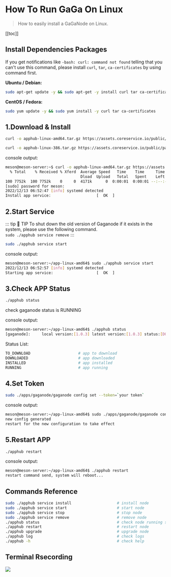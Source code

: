 # How To Run GaGa On Linux

>How to easily install a GaGaNode on Linux.

[[toc]]

## Install Dependencies Packages

If you get notifications like `-bash: curl: command not found` telling that you can't use this command, please install `curl`, `tar`, `ca-certificates` by using command first.

**Ubuntu / Debian:** 

```bash
sudo apt-get update -y && sudo apt-get -y install curl tar ca-certificates
```

**CentOS / Fedora:**

```bash
sudo yum update -y && sudo yum install -y curl tar ca-certificates
```

## 1.Download & Install

<CodeGroup>

  <CodeGroupItem title="Linux 64-bit">

```bash
curl -o apphub-linux-amd64.tar.gz https://assets.coreservice.io/public/package/60/app-market-gaga-pro/1.0.4/app-market-gaga-pro-1_0_4.tar.gz && tar -zxf apphub-linux-amd64.tar.gz && rm -f apphub-linux-amd64.tar.gz && cd ./apphub-linux-amd64 && sudo ./apphub service install
```

  </CodeGroupItem>

  <CodeGroupItem title="Linux 32-bit">

```bash
curl -o apphub-linux-386.tar.gz https://assets.coreservice.io/public/package/70/app-market-gaga-pro/1.0.4/app-market-gaga-pro-1_0_4.tar.gz && tar -zxf apphub-linux-386.tar.gz && rm -f apphub-linux-386.tar.gz && cd ./apphub-linux-386 && sudo ./apphub service install
```

  </CodeGroupItem>

</CodeGroup>

console output:

```bash
meson@meson-server:~$ curl -o apphub-linux-amd64.tar.gz https://assets.coreservice.io/public/package/60/app-market-gaga-pro/1.0.4/app-market-gaga-pro-1_0_4.tar.gz && tar -zxf apphub-linux-amd64.tar.gz && rm -f apphub-linux-amd64.tar.gz && cd ./apphub-linux-amd64 && sudo ./apphub service install
  % Total    % Received % Xferd  Average Speed   Time    Time     Time  Current
                                 Dload  Upload   Total   Spent    Left  Speed
100 7752k  100 7752k    0     0  4171k      0  0:00:01  0:00:01 --:--:-- 4170k
[sudo] password for meson:
2022/12/13 06:52:47 [info] systemd detected
Install app service:					[  OK  ]
```


## 2.Start Service

::: tip 🚧 TIP
To shut down the old version of Gaganode if it exists in the system, please use the following command.
<br>
`
sudo ./apphub service remove
`
:::


```bash
sudo ./apphub service start
```

console output:

```bash
meson@meson-server:~/app-linux-amd64$ sudo ./apphub service start
2022/12/13 06:52:57 [info] systemd detected
Starting app service:					[  OK  ]
```

## 3.Check APP Status

```bash
./apphub status
```

check gaganode status is RUNNING

console output:

```bash
meson@meson-server:~/app-linux-amd64$ ./apphub status
[gaganode]:		local version:[1.0.3] latest version:[1.0.3] status:[DOWNLOADED]
```

Status List:

```bash
TO_DOWNLOAD                     # app to download
DOWNLOADED                      # app downloaded
INSTALLED                       # app installed
RUNNING                         # app running
```

## 4.Set Token

```bash
sudo ./apps/gaganode/gaganode config set --token=`your token`
```

console output:

```bash
meson@meson-server:~/app-linux-amd64$ sudo ./apps/gaganode/gaganode config set --token=albrcgctlhzgdhramuywpwje
new config generated
restart for the new configuration to take effect
```

## 5.Restart APP

```bash
./apphub restart
```

console output:

```bash
meson@meson-server:~/app-linux-amd64$ ./apphub restart
restart command send, system will reboot...
```

## Commands Reference

```bash
sudo ./apphub service install                    # install node
sudo ./apphub service start                      # start node
sudo ./apphub service stop                       # stop node
sudo ./apphub service remove                     # remove node
./apphub status                                  # check node running status
./apphub restart                                 # restart node
./apphub upgrade                                 # upgrade node
./apphub log                                     # check logs
./apphub -h                                      # check help
```

## Terminal Rsecording

<a href="https://asciinema.org/a/545183" target="_blank"><img src="https://asciinema.org/a/545183.svg" /></a>